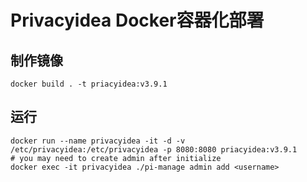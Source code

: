 # Privacyidea Docker容器化部署
## 制作镜像
```
docker build . -t priacyidea:v3.9.1
```

## 运行
```
docker run --name privacyidea -it -d -v /etc/privacyidea:/etc/privacyidea -p 8080:8080 priacyidea:v3.9.1
# you may need to create admin after initialize
docker exec -it privacyidea ./pi-manage admin add <username>
```
